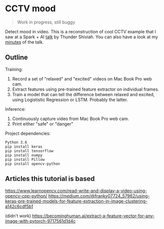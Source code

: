 # CCTV mood

> Work in progress, still buggy

Detect mood in video. This is a reconstruction of cool CCTV example that I saw at a Spark + AI [talk](https://databricks.com/session/analyzing-performance-bottlenecks-in-data-science-the-case-for-distributed-models-using-apache-spark) by Thunder Shiviah. You can also have a look at my [minutes](navigating-ml-jungle.md) of the talk.

## Outline

Training:

1. Record a set of "relaxed" and "excited" videos on Mac Book Pro web cam.
1. Extract features using pre-trained feature extractor on individual frames.
1. Train a model that can tell the difference between relaxed and excited, using Logististic Regression or LSTM. Probably the latter.

Inference:

1. Continuously capture video from Mac Book Pro web cam.
1. Print either "safe" or "danger"

Project dependencies:

```
Python 3.6
pip install keras
pip install tensorflow
pip install numpy
pip install Pillow
pip install opencv-python
```

## Articles this tutorial is based

https://www.learnopencv.com/read-write-and-display-a-video-using-opencv-cpp-python/
https://medium.com/@franky07724_57962/using-keras-pre-trained-models-for-feature-extraction-in-image-clustering-a142c6cdf5b1

(didn't work) https://becominghuman.ai/extract-a-feature-vector-for-any-image-with-pytorch-9717561d1d4c
